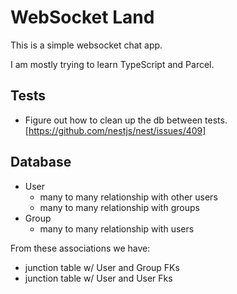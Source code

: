 # WebSocket Land

This is a simple websocket chat app.

I am mostly trying to learn TypeScript and Parcel.

## Tests

* Figure out how to clean up the db between tests.
[https://github.com/nestjs/nest/issues/409]

## Database

* User
    * many to many relationship with other users
    * many to many relationship with groups
* Group
    * many to many relationship with users

From these associations we have:
* junction table w/ User and Group FKs
* junction table w/ User and User Fks